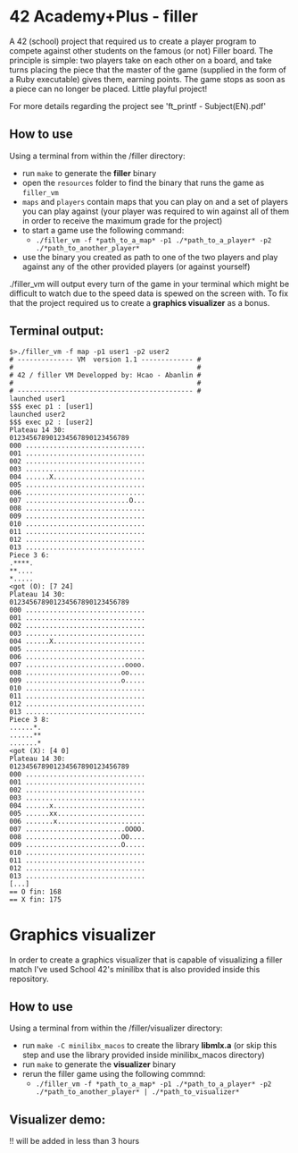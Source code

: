 # 42 Academy+Plus - filler

A 42 (school) project that required us to create a player program to compete against other students on the famous (or not) Filler board. The principle is simple: two players take on each other on a board, and take turns placing the piece that the master of the game (supplied in the form of a Ruby executable) gives them, earning points. The game stops as soon as a piece can no longer be placed. Little playful project!

For more details regarding the project see 'ft_printf - Subject(EN).pdf'

## How to use

Using a terminal from within the /filler directory:
- run `make` to generate the **filler** binary
- open the `resources` folder to find the binary that runs the game as `filler_vm`
- `maps` and `players` contain maps that you can play on and a set of players you can play against (your player was required to win against all of them in order to receive the maximum grade for the project)
- to start a game use the following command:
  - `./filler_vm -f *path_to_a_map* -p1 ./*path_to_a_player* -p2 ./*path_to_another_player*`
- use the binary you created as path to one of the two players and play against any of the other provided players (or against yourself)

./filler_vm will output every turn of the game in your terminal which might be difficult to watch due to the speed data is spewed on the screen with. To fix that the project required us to create a **graphics visualizer** as a bonus.

## Terminal output:

```
$>./filler_vm -f map -p1 user1 -p2 user2
# -------------- VM  version 1.1 ------------- #
#                                              #
# 42 / filler VM Developped by: Hcao - Abanlin #
#                                              #
# -------------------------------------------- #
launched user1
$$$ exec p1 : [user1]
launched user2
$$$ exec p2 : [user2]
Plateau 14 30:
012345678901234567890123456789
000 ..............................
001 ..............................
002 ..............................
003 ..............................
004 ......X.......................
005 ..............................
006 ..............................
007 ..........................O...
008 ..............................
009 ..............................
010 ..............................
011 ..............................
012 ..............................
013 ..............................
Piece 3 6:
.****.
**....
*.....
<got (O): [7 24]
Plateau 14 30:
012345678901234567890123456789
000 ..............................
001 ..............................
002 ..............................
003 ..............................
004 ......X.......................
005 ..............................
006 ..............................
007 .........................oooo.
008 ........................oo....
009 ........................o.....
010 ..............................
011 ..............................
012 ..............................
013 ..............................
Piece 3 8:
......*.
......**
.......*
<got (X): [4 0]
Plateau 14 30:
012345678901234567890123456789
000 ..............................
001 ..............................
002 ..............................
003 ..............................
004 ......x.......................
005 ......xx......................
006 .......x......................
007 .........................OOOO.
008 ........................OO....
009 ........................O.....
010 ..............................
011 ..............................
012 ..............................
013 ..............................
[...]
== O fin: 168
== X fin: 175
```
# Graphics visualizer

In order to create a graphics visualizer that is capable of visualizing a filler match I've used School 42's minilibx that is also provided inside this repository.

## How to use

Using a terminal from within the /filler/visualizer directory:
- run `make -C minilibx_macos` to create the library **libmlx.a** (or skip this step and use the library provided inside minilibx_macos directory)
- run `make` to generate the **visualizer** binary
- rerun the filler game using the following commnd:
  - `./filler_vm -f *path_to_a_map* -p1 ./*path_to_a_player* -p2 ./*path_to_another_player* | ./*path_to_visualizer*`
  
## Visualizer demo:

!! will be added in less than 3 hours
